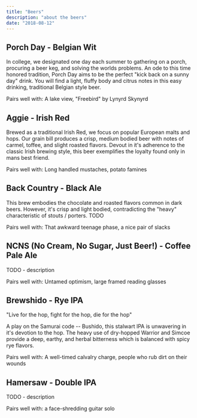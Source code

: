 ```yaml
---
title: "Beers"
description: "about the beers"
date: "2018-08-12"
---
```


## Porch Day - Belgian Wit
In college, we designated one day each summer to gathering on a porch, procuring a beer keg, and solving the worlds problems. An ode to this time honored tradition, Porch Day aims to be the perfect "kick back on a sunny day" drink. You will find a light, fluffy body and citrus notes in this easy drinking, traditional Belgian style beer.

Pairs well with: A lake view, "Freebird" by Lynyrd Skynyrd

## Aggie - Irish Red
Brewed as a traditional Irish Red, we focus on popular European malts and hops. Our grain bill produces a crisp, medium bodied beer with notes of carmel, toffee, and slight roasted flavors. Devout in it's adherence to the classic Irish brewing style, this beer exemplifies the loyalty found only in mans best friend.

Pairs well with: Long handled mustaches, potato famines

## Back Country - Black Ale
This brew embodies the chocolate and roasted flavors common in dark beers. However, it's crisp and light bodied, contradicting the "heavy" characteristic of stouts / porters. TODO

Pairs well with: That awkward teenage phase, a nice pair of slacks

## NCNS (No Cream, No Sugar, Just Beer!) - Coffee Pale Ale

TODO - description

Pairs well with: Untamed optimism, large framed reading glasses

## Brewshido - Rye IPA
"Live for the hop, fight for the hop, die for the hop"

A play on the Samurai code -- Bushido, this stalwart IPA is unwavering in it's devotion to the hop. The heavy use of dry-hopped Warrior and Simcoe provide a deep, earthy, and herbal bitterness which is balanced with spicy rye flavors.

Pairs well with: A well-timed calvalry charge, people who rub dirt on their wounds

## Hamersaw - Double IPA

TODO - description

Pairs well with: a face-shredding guitar solo
